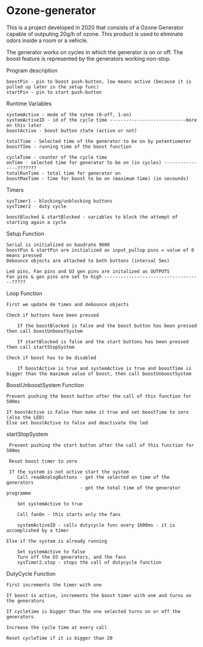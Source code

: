 # Ozone-generator

This is a project developed in 2020 that consists of a Ozone Generator capable of outputing 20g/h of ozone. This product is used to eliminate odors inside a room or a vehicle.

The generator works on cycles in which the generator is on or off. The boost feature is represented by the generators working non-stop.

Program description

    boostPin - pin to boost push-button, low means active (because it is pulled up later in the setup func)
    startPin - pin to start push-button


Runtime Variables

    systemActive - mode of the sytem (0-off, 1-on)
    systemActiveID - id of the cycle time ----------------------------more on this later
    boostActive - boost button state (active or not)

    totalTime - Selected time of the generator to be on by potentiometer
    boostTIme - running time of the boost function

    cycleTime - counter of the cycle time
    onTime - selected time for generator to be on (in cycles) ----------------???????
    totalRunTime - total time for generator on
    boostMaxTime - time for boost to be on (maximum time) (in secounds)

Timers

    sysTimer1 - blocking/unblocking buttons
    sysTimer2 - duty cycle

    boostBlocked & startBlocked - variables to block the attempt of starting again a cycle

Setup Function 

    Serial is initialized on baudrate 9600
    boostPin & startPin are initialized as input_pullup pins = value of 0 means pressed
    Debounce objects are attached to both buttons (interval 5ms)

    Led pins, Fan pins and O3 gen pins are initalized as OUTPUTS
    Fan pins & gen pins are set to high ------------------------------------?????

Loop Function

    First we update de times and debounce objects

    Check if buttons have been pressed 
        
        If the boostBlocked is false and the boost button has been pressed then call boostUnboostSystem

        If startBlocked is false and the start buttons has been pressed then call startStopSystem

    Check if boost has to be disabled

        If boostActive is true and systemActive is true and boostTime is bigger than the maximum value of boost, then call boostUnboostSystem

BoostUnboostSystem Function

    Prevent pushing the boost button after the call of this function for 500ms 

    If boostActive is False then make it true and set boostTime to zero (also the LED)
    Else set boostActive to false and deactivate the led

startStopSystem

     Prevent pushing the start button after the call of this function for 500ms

     Reset boost timer to zero

     If the system is not active start the system
        Call readAnalogButtons - get the selected on time of the generators
                               - get the total time of the generator programme
        
        Set systemActive to true

        Call fanOn - this starts only the fans

        systemActiveID - calls dutycycle func every 1000ms - it is accomplished by a timer

    Else if the system is already running

        Set systemActive to false
        Turn off the O3 generators, and the fans
        sysTimer2.stop - stops the call of dutycycle function


DutyCycle Function

    First increments the timer with one

    If boost is active, increments the boost timer with one and turns on the generators

    If cycletime is bigger than the one selected turns on or off the generators

    Increase the cycle time at every call

    Reset cycleTime if it is bigger than 20